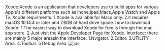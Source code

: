 # 
Xcode:Xcode is an application that developers use to build apps for various Apple's different platforms such as ihone,ipad,Macs,Apple Watch and Apple Tv.
Xcode requirments:
1.Xcode is available for Macs only.
2.it requires macOS 10.14.4 or later and 7.6GB of hard drive space.
how to download Xcode:
1.The easiest way to download Xcode for free is through the mac app store.
2.Just visit the Apple Developer Page for Xcode.
Interface:
there are mainly 5 major areasin the interface.
1.Nvigator.
2.Editor.
3.UTILITY Area.
4.Toolbar.
5.Debug Area.
![ios](https://user-images.githubusercontent.com/74370444/106992896-82643b80-679f-11eb-9f1e-31a5883b9027.PNG)
